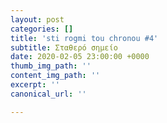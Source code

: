 ```yaml
---
layout: post
categories: []
title: 'sti rogmi tou chronou #4'
subtitle: Σταθερό σημείο
date: 2020-02-05 23:00:00 +0000
thumb_img_path: ''
content_img_path: ''
excerpt: ''
canonical_url: ''

---
```

